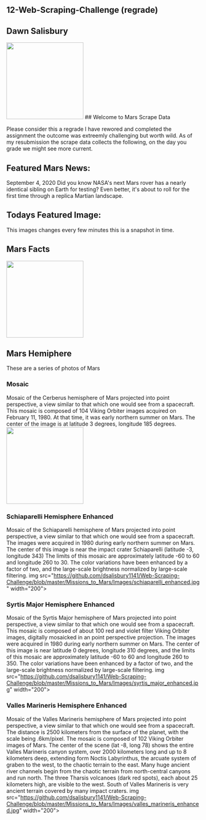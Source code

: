 ## 12-Web-Scraping-Challenge (regrade)

## Dawn Salisbury
<img src="https://github.com/dsalisbury1141/Web-Scraping-Challenge/blob/master/Missions_to_Mars/Images/earth-mars.jpg" width="200">
## Welcome to Mars Scrape Data

Please consider this a regrade I have rewored and completed the assignment the outcome was extreemly challenging but worth wild.
As of my resubmission the scrape data collects the following, on the day you grade we might see more current. 

## Featured Mars News: 
September 4, 2020
Did you know NASA's next Mars rover has a nearly identical sibling on Earth for testing? Even better, it's about to roll for the first time through a replica Martian landscape.

## Todays Featured Image: 
This images changes every few minutes this is a snapshot in time. 

## Mars Facts
<img src="https://github.com/dsalisbury1141/Web-Scraping-Challenge/blob/master/Missions_to_Mars/Images/mars_facts.PNG" width="200">

## Mars Hemiphere

These are a series of photos of Mars 
### Mosaic
Mosaic of the Cerberus hemisphere of Mars projected into point perspective, a view similar to that which one would see from a spacecraft. This mosaic is composed of 104 Viking Orbiter images acquired on February 11, 1980. At that time, it was early northern summer on Mars. The center of the image is at latitude 3 degrees, longitude 185 degrees.
<img src="https://github.com/dsalisbury1141/Web-Scraping-Challenge/blob/master/Missions_to_Mars/Images/cerberus_enhanced.jpg" width="200">


### Schiaparelli Hemisphere Enhanced
Mosaic of the Schiaparelli hemisphere of Mars projected into point perspective, a view similar to that which one would see from a spacecraft. The images were acquired in 1980 during early northern summer on Mars. The center of this image is near the impact crater Schiaparelli (latitude -3, longitude 343) The limits of this mosaic are approximately latitude -60 to 60 and longitude 260 to 30. The color variations have been enhanced by a factor of two, and the large-scale brightness normalized by large-scale filtering.
img src="https://github.com/dsalisbury1141/Web-Scraping-Challenge/blob/master/Missions_to_Mars/Images/schiaparelli_enhanced.jpg" width="200">

### Syrtis Major Hemisphere Enhanced
Mosaic of the Syrtis Major hemisphere of Mars projected into point perspective, a view similar to that which one would see from a spacecraft. This mosaic is composed of about 100 red and violet filter Viking Orbiter images, digitally mosaicked in an point perspective projection. The images were acquired in 1980 during early northern summer on Mars. The center of this image is near latitude 0 degrees, longitude 310 degrees, and the limits of this mosaic are approximately latitude -60 to 60 and longitude 260 to 350. The color variations have been enhanced by a factor of two, and the large-scale brightness normalized by large-scale filtering.
img src="https://github.com/dsalisbury1141/Web-Scraping-Challenge/blob/master/Missions_to_Mars/Images/syrtis_major_enhanced.jpg" width="200">

### Valles Marineris Hemisphere Enhanced
Mosaic of the Valles Marineris hemisphere of Mars projected into point perspective, a view similar to that which one would see from a spacecraft. The distance is 2500 kilometers from the surface of the planet, with the scale being .6km/pixel. The mosaic is composed of 102 Viking Orbiter images of Mars. The center of the scene (lat -8, long 78) shows the entire Valles Marineris canyon system, over 2000 kilometers long and up to 8 kilometers deep, extending form Noctis Labyrinthus, the arcuate system of graben to the west, to the chaotic terrain to the east. Many huge ancient river channels begin from the chaotic terrain from north-central canyons and run north. The three Tharsis volcanoes (dark red spots), each about 25 kilometers high, are visible to the west. South of Valles Marineris is very ancient terrain covered by many impact craters.
img src="https://github.com/dsalisbury1141/Web-Scraping-Challenge/blob/master/Missions_to_Mars/Images/valles_marineris_enhanced.jpg" width="200">
